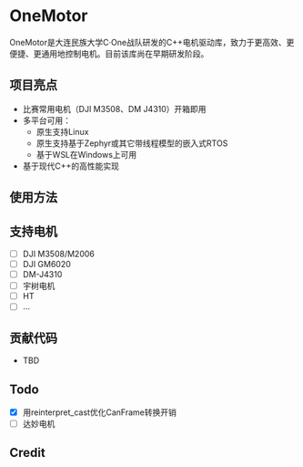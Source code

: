 # OneMotor

OneMotor是大连民族大学C·One战队研发的C++电机驱动库，致力于更高效、更便捷、更通用地控制电机。目前该库尚在早期研发阶段。

## 项目亮点

- 比赛常用电机（DJI M3508、DM J4310）开箱即用
- 多平台可用：
    - 原生支持Linux
    - 原生支持基于Zephyr或其它带线程模型的嵌入式RTOS
    - 基于WSL在Windows上可用
- 基于现代C++的高性能实现

## 使用方法

## 支持电机

- [ ] DJI M3508/M2006
- [ ] DJI GM6020
- [ ] DM-J4310
- [ ] 宇树电机
- [ ] HT
- [ ] ...

## 贡献代码

- TBD

## Todo

- [x] 用reinterpret_cast优化CanFrame转换开销
- [ ] 达妙电机

## Credit